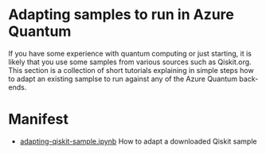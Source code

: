 # Adapting samples to run in Azure Quantum

If you have some experience with quantum computing or just starting, it is likely that you use some samples from various sources such as Qiskit.org.
This section is a collection of short tutorials explaining in simple steps how to adapt an existing samplse to run against any of the Azure Quantum back-ends.

# Manifest
- [adapting-qiskit-sample.ipynb](./adapting-qiskit-sample.ipynb) How to adapt a downloaded Qiskit sample
